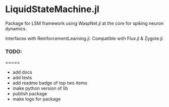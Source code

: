 # LiquidStateMachine.jl

Package for LSM framework using WaspNet.jl at the core for spiking neuron dynamics.

Interfaces with ReinforcementLearning.jl.
Compatible with Flux.jl & Zygote.jl.

### TODO:
=====
+ add docs
+ add tests
+ add readme badge of top two items
+ make python version of lib
+ publish package
+ make logo for package
